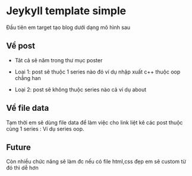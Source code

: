 # Jeykyll template simple

Đầu tiên em target tạo blog dưới dạng mô hình sau

## Về post

* Tât cả sẽ năm trong thư mục poster

* Loại 1: post sẽ thuộc 1 series nào đó ví dụ nhập xuất c++ thuộc oop chẳng han

* Loại 2: post sẽ không thuộc series nào cả ví dụ about  

## Về file data 

Tạm thời em sẽ dùng file data để làm việc cho link liệt kê các post thuộc cùng 1 series : Ví dụ series oop.

## Future 

Còn nhiều chức năng sẽ làm đc nếu có file html,css đẹp em sẽ custom từ đó thì dễ hơn
